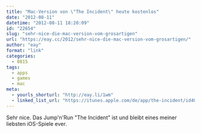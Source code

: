 ```yaml
---
title: "Mac-Version von \"The Incident\" heute kostenlos"
date: "2012-08-11"
datetime: "2012-08-11 18:20:09"
id: "22654"
slug: "sehr-nice-die-mac-version-vom-grosartigen"
url: "https://eay.cc/2012/sehr-nice-die-mac-version-vom-grosartigen/"
author: "eay"
format: "link"
categories:
  - 0815
tags:
  - apps
  - games
  - mac
meta:
  - yourls_shorturl: "http://eay.li/1wm"
  - linked_list_url: "https://itunes.apple.com/de/app/the-incident/id408679233?mt=12"
---
```


Sehr nice. Das Jump'n'Run "The Incident" ist und bleibt eines meiner liebsten iOS-Spiele ever.
